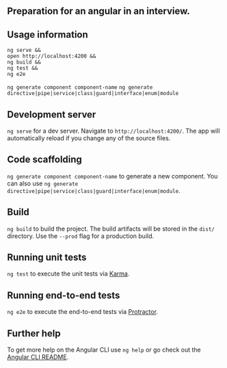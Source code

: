 ## Preparation for an angular in an interview.

## Usage information
```
ng serve &&
open http://localhost:4200 &&
ng build &&
ng test &&
ng e2e
```

`ng generate component component-name`
`ng generate directive|pipe|service|class|guard|interface|enum|module`

## Development server
`ng serve` for a dev server. Navigate to `http://localhost:4200/`. The app will automatically reload if you change any of the source files.

## Code scaffolding
`ng generate component component-name` to generate a new component. You can also use `ng generate directive|pipe|service|class|guard|interface|enum|module`.

## Build
`ng build` to build the project. The build artifacts will be stored in the `dist/` directory. Use the `--prod` flag for a production build.

## Running unit tests
`ng test` to execute the unit tests via [Karma](https://karma-runner.github.io).

## Running end-to-end tests
`ng e2e` to execute the end-to-end tests via [Protractor](http://www.protractortest.org/).

## Further help
To get more help on the Angular CLI use `ng help` or go check out the [Angular CLI README](https://github.com/angular/angular-cli/blob/master/README.md).
